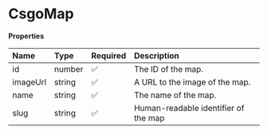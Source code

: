 # CsgoMap

**Properties**

| Name     | Type   | Required | Description                          |
| :------- | :----- | :------- | :----------------------------------- |
| id       | number | ✅       | The ID of the map.                   |
| imageUrl | string | ✅       | A URL to the image of the map.       |
| name     | string | ✅       | The name of the map.                 |
| slug     | string | ✅       | Human-readable identifier of the map |
